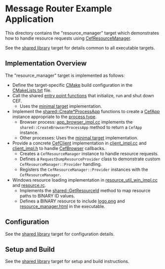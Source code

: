 # Message Router Example Application

This directory contains the "resource_manager" target which demonstrates how to handle resource requests using [CefResourceManager](https://bitbucket.org/chromiumembedded/cef/src/master/include/wrapper/cef_resource_manager.h?at=master&fileviewer=file-view-default).

See the [shared library](../shared) target for details common to all executable targets.

## Implementation Overview

The "resource_manager" target is implemented as follows:

 * Define the target-specific [CMake](https://cmake.org/) build configuration in the [CMakeLists.txt](CMakeLists.txt) file.
 * Call the shared [entry point functions](https://bitbucket.org/chromiumembedded/cef/wiki/GeneralUsage.md#markdown-header-entry-point-function) that initialize, run and shut down CEF.
     * Uses the [minimal target](../minimal) implementation.
 * Implement the [shared::Create*ProcessApp](../shared/app_factory.h) functions to create a [CefApp](https://bitbucket.org/chromiumembedded/cef/wiki/GeneralUsage.md#markdown-header-cefapp) instance appropriate to the [process type](https://bitbucket.org/chromiumembedded/cef/wiki/GeneralUsage.md#markdown-header-processes).
     * Browser process: [app_browser_impl.cc](app_browser_impl.cc) implements the `shared::CreateBrowserProcessApp` method to return a `CefApp` instance.
     * Other processes: Uses the [minimal target](../minimal) implementation.
 * Provide a concrete [CefClient](https://bitbucket.org/chromiumembedded/cef/wiki/GeneralUsage.md#markdown-header-cefclient) implementation in [client_impl.cc](client_impl.cc) and [client_impl.h](client_impl.h) to handle [CefBrowser](https://bitbucket.org/chromiumembedded/cef/wiki/GeneralUsage.md#markdown-header-cefbrowser-and-cefframe) callbacks.
      * Creates a `CefResourceManager` instance to handle resource requests.
      * Defines a `RequestDumpResourceProvider` class to demonstrate custom `CefResourceManager::Provider` handling.
      * Registers the `CefResourceManager::Provider` instances with the `CefResourceManager`.
 * Windows resource loading implementation in [resource_util_win_impl.cc](resource_util_win_impl.cc) and [resource.rc](resources/win/resource.rc).
     * Implements the [shared::GetResourceId](../shared/resource_util.h) method to map resource paths to BINARY ID values.
     * Defines a BINARY resource to include [logo.png](resources/logo.png) and [resource_manager.html](resources/resource_manager.html) in the executable.

## Configuration

See the [shared library](../shared) target for configuration details.

## Setup and Build

See the [shared library](../shared) target for setup and build instructions.
